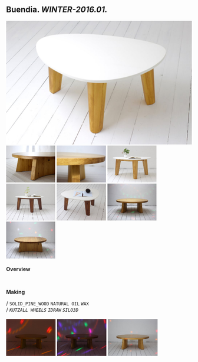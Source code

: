 
## Buendia. _WINTER-2016.01._  
![Buendia](/projects/Buendia/100.jpg)<a href="https://ewwgene.github.io/projects/Buendia/102.jpg"><img src="/projects/Buendia/102.jpg" height="100"></a> <a href="https://ewwgene.github.io/projects/Buendia/104.jpg"><img src="/projects/Buendia/104.jpg" height="100"></a> <a href="https://ewwgene.github.io/projects/Buendia/110.jpg"><img src="/projects/Buendia/110.jpg" height="100"></a> <a href="https://ewwgene.github.io/projects/Buendia/111.jpg"><img src="/projects/Buendia/111.jpg" height="100"></a> <a href="https://ewwgene.github.io/projects/Buendia/112.jpg"><img src="/projects/Buendia/112.jpg" height="100"></a> <a href="https://ewwgene.github.io/projects/Buendia/120.jpg"><img src="/projects/Buendia/120.jpg" height="100"></a> <a href="https://ewwgene.github.io/projects/Buendia/121.jpg"><img src="/projects/Buendia/121.jpg" height="100"></a> 
<br>  
**Overview**  
 
<br>
  
**Making**  
  
/
`SOLID_PINE_WOOD` `NATURAL OIL` `WAX`   
/
_`KUTZALL WHEELS`_ _`IDRAW`_ _`SILO3D`_   
<br>
<a href="https://ewwgene.github.io/projects/Buendia/311.jpg"><img src="/projects/Buendia/311.jpg" height="100"></a> <a href="https://ewwgene.github.io/projects/Buendia/312.jpg"><img src="/projects/Buendia/312.jpg" height="100"></a> <a href="https://ewwgene.github.io/projects/Buendia/323.jpg"><img src="/projects/Buendia/323.jpg" height="100"></a> 
